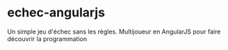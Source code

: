 # echec-angularjs
Un simple jeu d'échec sans les règles. Multijoueur en AngularJS pour faire découvrir la programmation
